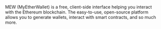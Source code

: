 MEW (MyEtherWallet) is a free, client-side interface helping you interact with the Ethereum blockchain. The easy-to-use, open-source platform allows you to generate wallets, interact with smart contracts, and so much more.
